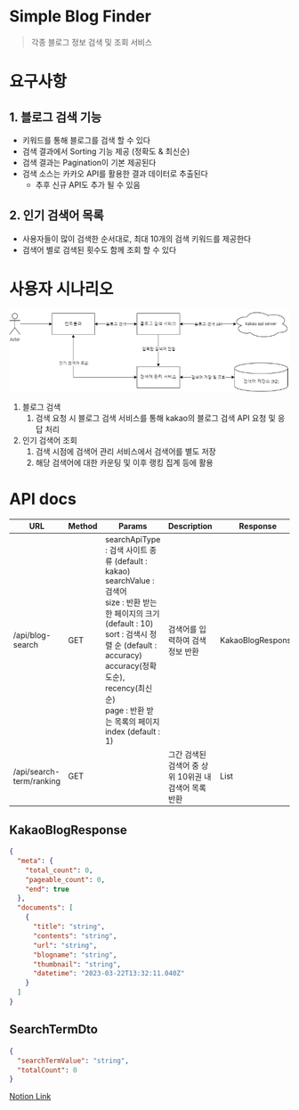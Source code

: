 # Simple Blog Finder

> 각종 블로그 정보 검색 및 조회 서비스
> 

# 요구사항

## 1. 블로그 검색 기능

- 키워드를 통해 블로그를 검색 할 수 있다
- 검색 결과에서 Sorting 기능 제공 (정확도 & 최신순)
- 검색 결과는 Pagination이 기본 제공된다
- 검색 소스는 카카오 API를 활용한 결과 데이터로 추출된다
    - 추후 신규 API도 추가 될 수 있음

## 2. 인기 검색어 목록

- 사용자들이 많이 검색한 순서대로, 최대 10개의 검색 키워드를 제공한다
- 검색어 별로 검색된 횟수도 함께 조회 할 수 있다

# 사용자 시나리오

![UML](document/simple-blog-finder-uml.png)

1. 블로그 검색
    1. 검색 요청 시 블로그 검색 서비스를 통해 kakao의 블로그 검색 API 요청 및 응답 처리
2. 인기 검색어 조회
    1. 검색 시점에 검색어 관리 서비스에서 검색어를 별도 저장
    2. 해당 검색어에 대한 카운팅 및 이후 랭킹 집계 등에 활용

# API docs

| URL | Method | Params | Description | Response |
| --- | --- | --- | --- | --- |
| /api/blog-search | GET | searchApiType : 검색 사이트 종류 (default : kakao)<br>searchValue : 검색어<br>size : 반환 받는 한 페이지의 크기 (default : 10)<br>sort : 검색시 정렬 순 (default : accuracy)<br><t>accuracy(정확도순), recency(최신순)<br>page : 반환 받는 목록의 페이지 index (default : 1) | 검색어를 입력하여 검색 정보 반환 | KakaoBlogResponse |
| /api/search-term/ranking | GET |  | 그간 검색된 검색어 중 상위 10위권 내 검색어 목록 반환 | List<SearchTermDto> |

## KakaoBlogResponse

```json
{
  "meta": {
    "total_count": 0,
    "pageable_count": 0,
    "end": true
  },
  "documents": [
    {
      "title": "string",
      "contents": "string",
      "url": "string",
      "blogname": "string",
      "thumbnail": "string",
      "datetime": "2023-03-22T13:32:11.040Z"
    }
  ]
}
```

## SearchTermDto

```json
{
  "searchTermValue": "string",
  "totalCount": 0
}
```

[Notion Link](https://trapezoidal-curiosity-d38.notion.site/Simple-Blog-Finder-26c6ff3d51ee47eb8107a68270824f21)